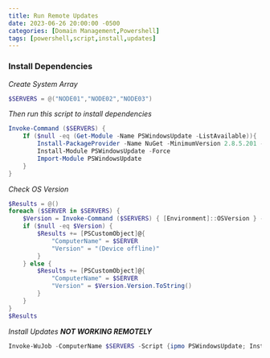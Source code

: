 ```yaml
---
title: Run Remote Updates
date: 2023-06-26 20:00:00 -0500
categories: [Domain Management,Powershell]
tags: [powershell,script,install,updates]
---
```


### Install Dependencies
*Create System Array*
```powershell
$SERVERS = @("NODE01","NODE02","NODE03")
```
*Then run this script to install dependencies*
```powershell
Invoke-Command ($SERVERS) {
    If ($null -eq (Get-Module -Name PSWindowsUpdate -ListAvailable)){
        Install-PackageProvider -Name NuGet -MinimumVersion 2.8.5.201 -Force
        Install-Module PSWindowsUpdate -Force
        Import-Module PSWindowsUpdate
    }
}
```
*Check OS Version*
```powershell
$Results = @()
foreach ($SERVER in $SERVERS) {
    $Version = Invoke-Command ($SERVERS) { [Environment]::OSVersion } -ErrorAction SilentlyContinue
    if ($null -eq $Version) {
        $Results += [PSCustomObject]@{
            "ComputerName" = $SERVER
            "Version" = "(Device offline)"
        }
    } else {
        $Results += [PSCustomObject]@{
            "ComputerName" = $SERVER
            "Version" = $Version.Version.ToString()
        }
    }
}
$Results

```

*Install Updates* ***NOT WORKING REMOTELY***
```powershell
Invoke-WuJob -ComputerName $SERVERS -Script {ipmo PSWindowsUpdate; Install-WindowsUpdate -AcceptAll -AutoReboot | Out-File "C:\Windows\PSWindowsUpdate.log"} -RunNow -Confirm:$false -Verbose -ErrorAction Ignore
```